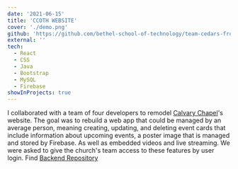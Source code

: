 ```yaml
---
date: '2021-06-15'
title: 'CCOTH WEBSITE'
cover: './demo.png'
github: 'https://github.com/bethel-school-of-technology/team-cedars-frontend'
external: ''
tech:
  - React
  - CSS
  - Java
  - Bootstrap
  - MySQL
  - Firebase
showInProjects: true
---
```


I collaborated with a team of four developers to remodel [Calvary Chapel](https://www.ccoth.com/)'s website. The goal was to rebuild a web app that could be managed by an average person, meaning creating, updating, and deleting event cards that include information about upcoming events, a poster image that is managed and stored by Firebase. As well as embedded videos and live streaming. We were asked to give the church's team access to these features by user login. Find [Backend Repository](https://github.com/bethel-school-of-technology/team-cedars-backend)